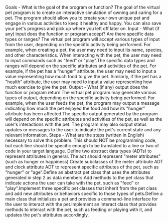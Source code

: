 Goals - What is the goal of the program or function?
The goal of the virtual pet program is to create an interactive simulation of owning and caring for a pet. The program should allow you to create your own unique pet and engage in various activities to keep it healthy and happy. You can also save your pet's progress and pick up where you left off later on. 
Input - What (if any) input does the function or program accept?  Are there specific data types or ranges?
The virtual pet program will accept various types of input from the user, depending on the specific activity being performed. For example, when creating a pet, the user may need to input its name, species, and other characteristics. When interacting with the pet, the user may need to input commands such as "feed" or "play".The specific data types and ranges will depend on the specific attributes and activities of the pet. For example, if the pet has a "hunger" attribute, the user may need to input a value representing how much food to give the pet. Similarly, if the pet has a "health" attribute, the user may need to input a value representing how much exercise to give the pet.
Output - What (if any) output does the function or program return
The virtual pet program may generate various types of output, depending on the specific activity being performed. For example, when the user feeds the pet, the program may output a message indicating how much the pet enjoyed the food and how its "hunger" attribute has been affected.The specific output generated by the program will depend on the specific attributes and activities of the pet, as well as the user's interactions with the pet. The program may also output status updates or messages to the user to indicate the pet's current state and any relevant information.
Steps - What are the steps (written in English) necessary to solve this problem.  This should NOT be programming code, but each line should be specific enough to be translated to a line or two of code in your target language.
Define two abstract data types (ADTs) to represent attributes in general. The adt should represent "meter attributes" (such as hunger or happiness) Create subclasses of the meter attribute ADT and clock attribute ADT to represent specific attributes of the pet, such as "hunger" or "age".Define an abstract pet class that uses the attributes generated in step 2 as data members.Add methods to the pet class that indicate actions the user can take with the pet, such as "feed" or "play".Implement three specific pet classes that inherit from the pet class and add new attributes or behaviors specific to those types of pets.Define a main class that initializes a pet and provides a command-line interface for the user to interact with the pet.Implement an interact class that provides methods to interact with the pet, such as feeding or playing with it, and updates the pet's attributes accordingly.

